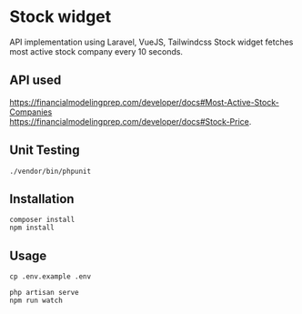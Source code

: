 # Stock widget

API implementation using Laravel, VueJS, Tailwindcss
Stock widget fetches most active stock company every 10 seconds.

## API used
https://financialmodelingprep.com/developer/docs#Most-Active-Stock-Companies  
https://financialmodelingprep.com/developer/docs#Stock-Price.

## Unit Testing

`./vendor/bin/phpunit  `  

## Installation

`composer install  `  
`npm install ` 

## Usage
 
`cp .env.example .env`

`php artisan serve  `  
`npm run watch`
